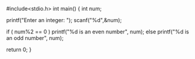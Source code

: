 #include<stdio.h>
int main()
{ 
   int num;
 
   printf("Enter an integer: ");
   scanf("%d",&num);
 
   if ( num%2 == 0 )
      printf("%d is an even number", num);
   else
      printf("%d is an odd number", num);
 
   return 0;
}
